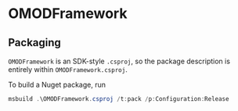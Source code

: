 # OMODFramework

## Packaging

`OMODFramework` is an SDK-style `.csproj`, so the package description is entirely within `OMODFramework.csproj`.

To build a Nuget package, run
```powershell
msbuild .\OMODFramework.csproj /t:pack /p:Configuration:Release
```
